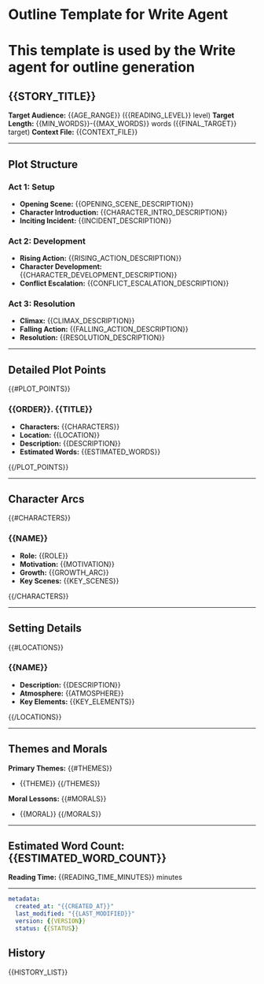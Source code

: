 # Outline Template for Write Agent
# This template is used by the Write agent for outline generation

## {{STORY_TITLE}}

**Target Audience:** {{AGE_RANGE}} ({{READING_LEVEL}} level)
**Target Length:** {{MIN_WORDS}}-{{MAX_WORDS}} words ({{FINAL_TARGET}} target)
**Context File:** {{CONTEXT_FILE}}

---

## Plot Structure

### Act 1: Setup
- **Opening Scene:** {{OPENING_SCENE_DESCRIPTION}}
- **Character Introduction:** {{CHARACTER_INTRO_DESCRIPTION}}
- **Inciting Incident:** {{INCIDENT_DESCRIPTION}}

### Act 2: Development
- **Rising Action:** {{RISING_ACTION_DESCRIPTION}}
- **Character Development:** {{CHARACTER_DEVELOPMENT_DESCRIPTION}}
- **Conflict Escalation:** {{CONFLICT_ESCALATION_DESCRIPTION}}

### Act 3: Resolution
- **Climax:** {{CLIMAX_DESCRIPTION}}
- **Falling Action:** {{FALLING_ACTION_DESCRIPTION}}
- **Resolution:** {{RESOLUTION_DESCRIPTION}}

---

## Detailed Plot Points

{{#PLOT_POINTS}}
### {{ORDER}}. {{TITLE}}
- **Characters:** {{CHARACTERS}}
- **Location:** {{LOCATION}}
- **Description:** {{DESCRIPTION}}
- **Estimated Words:** {{ESTIMATED_WORDS}}

{{/PLOT_POINTS}}

---

## Character Arcs

{{#CHARACTERS}}
### {{NAME}}
- **Role:** {{ROLE}}
- **Motivation:** {{MOTIVATION}}
- **Growth:** {{GROWTH_ARC}}
- **Key Scenes:** {{KEY_SCENES}}

{{/CHARACTERS}}

---

## Setting Details

{{#LOCATIONS}}
### {{NAME}}
- **Description:** {{DESCRIPTION}}
- **Atmosphere:** {{ATMOSPHERE}}
- **Key Elements:** {{KEY_ELEMENTS}}

{{/LOCATIONS}}

---

## Themes and Morals

**Primary Themes:**
{{#THEMES}}
- {{THEME}}
{{/THEMES}}

**Moral Lessons:**
{{#MORALS}}
- {{MORAL}}
{{/MORALS}}

---

## Estimated Word Count: {{ESTIMATED_WORD_COUNT}}

**Reading Time:** {{READING_TIME_MINUTES}} minutes

---

```yaml
metadata:
  created_at: "{{CREATED_AT}}"
  last_modified: "{{LAST_MODIFIED}}"
  version: {{VERSION}}
  status: {{STATUS}}
```

## History

{{HISTORY_LIST}}
